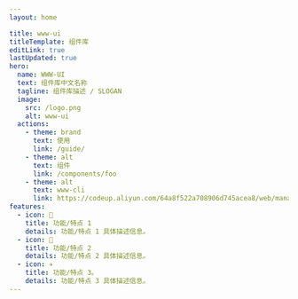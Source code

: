 ```yaml
---
layout: home

title: www-ui
titleTemplate: 组件库
editLink: true
lastUpdated: true
hero:
  name: WWW-UI
  text: 组件库中文名称
  tagline: 组件库描述 / SLOGAN
  image:
    src: /logo.png
    alt: www-ui
  actions:
    - theme: brand
      text: 使用
      link: /guide/
    - theme: alt
      text: 组件
      link: /components/foo
    - theme: alt
      text: www-cli
      link: https://codeup.aliyun.com/64a8f522a708906d745acea8/web/management-system-vue/tree/master/cli
features:
  - icon: 🔨
    title: 功能/特点 1
    details: 功能/特点 1 具体描述信息。
  - icon: 🧩
    title: 功能/特点 2
    details: 功能/特点 2 具体描述信息。
  - icon: ✈️
    title: 功能/特点 3。
    details: 功能/特点 3 具体描述信息。
---
```

